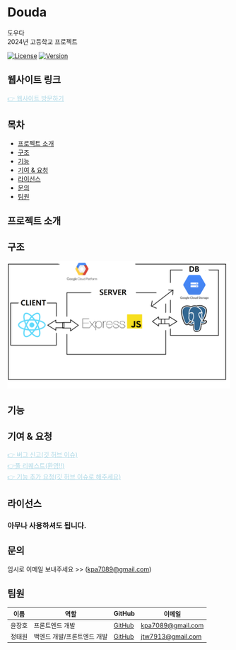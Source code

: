 # Douda
도우다<br>
2024년 고등학교 프로젝트

[![License](https://img.shields.io/badge/license-MIT-blue.svg)](LICENSE)
[![Version](https://img.shields.io/badge/version-1.0.0-green.svg)](VERSION)

<h2>웹사이트 링크</h2>
<a href="https://douda.kro.kr" style="color: lightblue;">👉 웹사이트 방문하기</a>

## 목차
- [프로젝트 소개](#프로젝트-소개)
- [구조](#구조)
- [기능](#기능)
- [기여 & 요청](#기여&요청)
- [라이선스](#라이선스)
- [문의](#문의)
- [팀원](#팀원)

## 프로젝트 소개


## 구조
![프로젝트 구조](./str.png)

## 기능

## 기여 & 요청

<a href="https://github.com/HolymolyAstatine/Douda/issues" style="color: lightblue;">👉 버그 신고(깃 허브 이슈)</a> <br>
<a href="https://github.com/HolymolyAstatine/Douda/pulls" style="color: lightblue;">👉풀 리퀘스트(환영!!)</a> <br>
<a href="https://github.com/HolymolyAstatine/Douda/issues" style="color: lightblue;">👉 기능 추가 요청(깃 허브 이슈로 해주세요)</a> <br>

## 라이선스
<h3>아무나 사용하셔도 됩니다.</h3>

## 문의
임시로 이메일 보내주세요 >> (kpa7089@gmail.com) <br>

## 팀원

| 이름     | 역할            | GitHub                           | 이메일               |
|----------|-----------------|----------------------------------|----------------------|
| 윤장호   | 프론트엔드 개발  | [GitHub](https://github.com/HolymolyAstatine)| kpa7089@gmail.com      |
| 정태원 | 백엔드 개발/프론트엔드 개발 | [GitHub](https://github.com/hafskjfha) | jtw7913@gmail.com |

